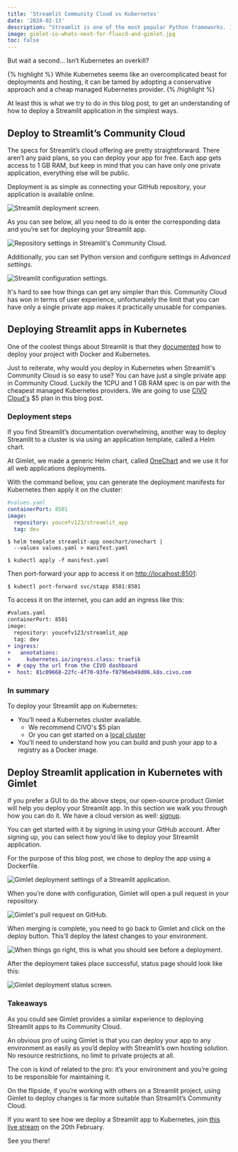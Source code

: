 ```yaml
---
title: 'Streamlit Community Cloud vs Kubernetes'
date: '2024-02-13'
description: "Streamlit is one of the most popular Python frameworks. In this blog post, we’ll check out how to make it public via Streamlit’s Community Cloud, and we check out a pragmatic approach to deploy on Kubernetes."
image: gimlet-io-whats-next-for-fluxcd-and-gimlet.jpg
toc: false
---
```


But wait a second… Isn’t Kubernetes an overkill?

{% highlight %}
While Kubernetes seems like an overcomplicated beast for deployments and hosting, it can be tamed by adopting a conservative approach and a cheap managed Kubernetes provider.
{% /highlight %}

At least this is what we try to do in this blog post, to get an understanding of how to deploy a Streamlit application in the simplest ways.

## Deploy to Streamlit’s Community Cloud

The specs for Streamlit’s cloud offering are pretty straightforward. There aren’t any paid plans, so you can deploy your app for free. Each app gets access to 1 GB RAM, but keep in mind that you can have only one private application, everything else will be public.

Deployment is as simple as connecting your GitHub repository, your application is available online.

![Streamlit deployment screen.](/streamlit-deployment-screen.png)

As you can see below, all you need to do is enter the corresponding data and you’re set for deploying your Streamlit app.

![Repository settings in Streamlit's Community Cloud.](/streamlit-deploy-repo-settings.png)

Additionally, you can set Python version and configure settings in *Advanced settings*.

![Streamlit configuration settings.](/streamlit-app-configuration.png)

It's hard to see how things can get any simpler than this. Community Cloud has won in terms of user experience, unfortunately the limit that you can have only a single private app makes it practically unusable for companies.

## Deploying Streamlit apps in Kubernetes

One of the coolest things about Streamlit is that they [documented]((https://docs.streamlit.io/knowledge-base/tutorials/deploy/kubernetes)) how to deploy your project with Docker and Kubernetes.

Just to reiterate, why would you deploy in Kubernetes when Streamlit's Community Cloud is so easy to use? You can have just a single private app in Community Cloud. Luckily the 1CPU and 1 GB RAM spec is on par with the cheapest managed Kubernetes providers. We are going to use [CIVO Cloud's](https://civo.com) $5 plan in this blog post.

### Deployment steps

If you find Streamlit’s documentation overwhelming, another way to deploy Streamlit to a cluster is via using
an application template, called a Helm chart.

At Gimlet, we made a generic Helm chart, called [OneChart](https://gimlet.io/docs/onechart-reference) and we use it for all web applications deployments.

With the command bellow, you can generate the deployment manifests for Kubernetes then apply it on the cluster:

```yaml
#values.yaml
containerPort: 8501
image:
  repository: youcefv123/streamlit_app
  tag: dev
```

```
$ helm template streamlit-app onechart/onechart |
  --values values.yaml > manifest.yaml

$ kubectl apply -f manifest.yaml
```

Then port-forward your app to access it on [http://localhost:8501](http://localhost:8501):

```
$ kubectl port-forward svc/stapp 8501:8501
```

To access it on the internet, you can add an ingress like this:

```diff
#values.yaml
containerPort: 8501
image:
  repository: youcefv123/streamlit_app
  tag: dev
+ ingress:
+   annotations:
+     kubernetes.io/ingress.class: traefik
+  # copy the url from the CIVO dashboard
+  host: 81c09668-22fc-4f70-93fe-f8796eb49d06.k8s.civo.com
```

### In summary

To deploy your Streamlit app on Kubernetes:

- You’ll need a Kubernetes cluster available.
  - We recommend CIVO's $5 plan
  - Or you can get started on a [local cluster](/blog/running-kubernetes-on-your-laptop-with-k3d)
- You’ll need to understand how you can build and push your app to a registry as a Docker image.

## Deploy Streamlit application in Kubernetes with Gimlet

If you prefer a GUI to do the above steps, our open-source product Gimlet will help you deploy your Streamlit app. In this section we walk you through how you can do it. We have a cloud version as well: [signup](https://gimlet.io/signup).

You can get started with it by signing in using your GitHub account. After signing up, you can select how you’d like to deploy your Streamlit application.

For the purpose of this blog post, we chose to deploy the app using a Dockerfile.

![Gimlet deployment settings of a Streamlit application.](/gimlet-streamlit-dockerfile-deployment.png)

When you’re done with configuration, Gimlet will open a pull request in your repository.

![Gimlet's pull request on GitHub.](/gimlet-github-pull-request.png)

When merging is complete, you need to go back to Gimlet and click on the deploy button. This’ll deploy the latest changes to your environment.

![When things go right, this is what you should see before a deployment.](/gimlet-deployment.png)

After the deployment takes place successful, status page should look like this:

![Gimlet deployment status screen.](/gimlet-deployment-status-screen.png)

### Takeaways

As you could see Gimlet provides a similar experience to deploying Streamlit apps to its Community Cloud.

An obvious pro of using Gimlet is that you can deploy your app to any environment as easily as you’d deploy with Streamlit’s own hosting solution. No resource restrictions, no limit to private projects at all.

The con is kind of related to the pro: it’s your environment and you’re going to be responsible for maintaining it.

On the flipside, if you’re working with others on a Streamlit project, using Gimlet to deploy changes is far more suitable than Streamlit’s Community Cloud.

If you want to see how we deploy a Streamlit app to Kubernetes, join [this live stream](https://www.linkedin.com/events/awalkthrough-deployingareactapp7160557073028530176/theater/) on the 20th February.

See you there!
